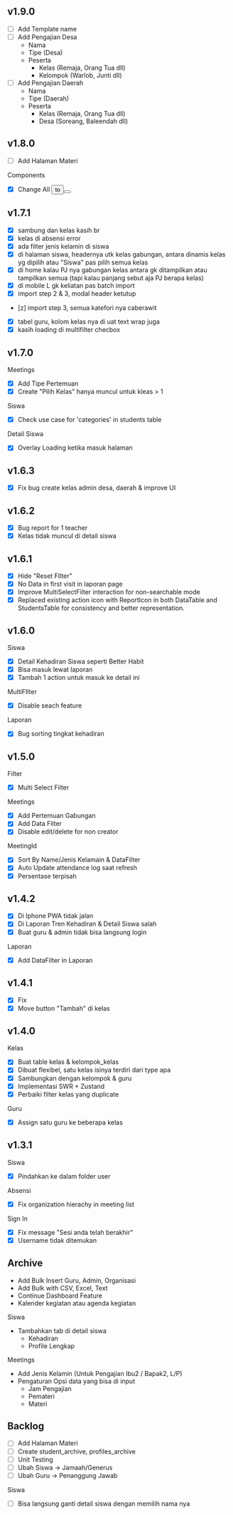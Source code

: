 ## v1.9.0
- [ ] Add Template name
- [ ] Add Pengajian Desa
    - Nama
    - Tipe (Desa)
    - Peserta
        - Kelas (Remaja, Orang Tua dll)
        - Kelompok (Warlob, Junti dll)
- [ ] Add Pengajian Daerah
    - Nama
    - Tipe (Daerah)
    - Peserta
        - Kelas (Remaja, Orang Tua dll)
        - Desa (Soreang, Baleendah dll)

## v1.8.0
- [ ] Add Halaman Materi

Components
- [x] Change All <button> to <Button>

## v1.7.1
- [x] sambung dan kelas kasih br
- [x] kelas di absensi error
- [x] ada filter jenis kelamin di siswa
- [x] di halaman siswa, headernya utk kelas gabungan, antara dinamis kelas yg dipilih atau "Siswa" pas pilih semua kelas
- [x] di home kalau PJ nya gabungan kelas antara gk ditampilkan atau tampilkan semua (tapi kalau panjang sebut aja PJ berapa kelas)
- [x] di mobile L gk keliatan pas batch import
- [x] import step 2 & 3, modal header ketutup
- [z] import step 3, semua katefori nya caberawit
- [x] tabel guru, kolom kelas nya di uat text wrap juga
- [x] kasih loading di multifilter checbox

## v1.7.0
Meetings
- [x] Add Tipe Pertemuan
- [x] Create "Pilih Kelas" hanya muncul untuk kleas > 1

Siswa
- [x] Check use case for 'categories' in students table

Detail Siswa
- [x] Overlay Loading ketika masuk halaman

## v1.6.3
- [x] Fix bug create kelas admin desa, daerah & improve UI

## v1.6.2
- [x] Bug report for 1 teacher
- [x] Kelas tidak muncul di detail siswa

## v1.6.1

- [x] Hide "Reset FIlter"
- [x] No Data in first visit in laporan page
- [x] Improve MultiSelectFilter interaction for non-searchable mode
- [x] Replaced existing action icon with ReportIcon in both DataTable and StudentsTable for consistency and better representation.

## v1.6.0
Siswa
- [x] Detail Kehadiran Siswa seperti Better Habit
- [x] Bisa masuk lewat laporan
- [x] Tambah 1 action untuk masuk ke detail ini

MultiFIlter
- [x] Disable seach feature

Laporan
- [x] Bug sorting tingkat kehadiran

## v1.5.0

Filter
- [x] Multi Select Filter

Meetings
- [x] Add Pertemuan Gabungan
- [x] Add Data Filter
- [x] Disable edit/delete for non creator

MeetingId
- [x] Sort By Name/Jenis Kelamain & DataFilter
- [x] Auto Update attendance log saat refresh
- [x] Persentase terpisah

## v1.4.2
- [x] Di Iphone PWA tidak jalan
- [x] Di Laporan Tren Kehadiran & Detail Siswa salah
- [x] Buat guru & admin tidak bisa langsung login

Laporan
- [x] Add DataFilter in Laporan

## v1.4.1
- [x] Fix
- [x] Move button "Tambah" di kelas

## v1.4.0
Kelas
- [x] Buat table kelas & kelompok_kelas
- [x] Dibuat flexibel, satu kelas isinya terdiri dari type apa
- [x] Sambungkan dengan kelompok & guru
- [x] Implementasi SWR + Zustand
- [x] Perbaiki filter kelas yang duplicate

Guru
- [x] Assign satu guru ke beberapa kelas

## v1.3.1
Siswa
- [x] Pindahkan ke dalam folder user

Absensi
- [x] Fix organization hierachy in meeting list

Sign In
- [x] Fix message "Sesi anda telah berakhir"
- [x] Username tidak ditemukan

## Archive
- Add Bulk Insert Guru, Admin, Organisasi
- Add Bulk with CSV, Excel, Text
- Continue Dashboard Feature
- Kalender kegiatan atau agenda kegiatan

Siswa
- Tambahkan tab di detail siswa
    - Kehadiran
    - Profile Lengkap

Meetings
- Add Jenis Kelamin (Untuk Pengajian Ibu2 / Bapak2, L/P)
- Pengaturan Opsi data yang bisa di input
    - Jam Pengajian
    - Pemateri
    - Materi


## Backlog
- [ ] Add Halaman Materi
- [ ] Create student_archive, profiles_archive
- [ ] Unit Testing
- [ ] Ubah Siswa -> Jamaah/Generus
- [ ] Ubah Guru -> Penanggung Jawab

Siswa
- [ ] Bisa langsung ganti detail siswa dengan memilih nama nya
